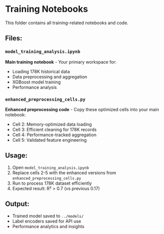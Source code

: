 # Training Notebooks

This folder contains all training-related notebooks and code.

## Files:

### `model_training_analysis.ipynb` 
**Main training notebook** - Your primary workspace for:
- Loading 178K historical data
- Data preprocessing and aggregation
- XGBoost model training
- Performance analysis

### `enhanced_preprocessing_cells.py`
**Enhanced preprocessing code** - Copy these optimized cells into your main notebook:
- Cell 2: Memory-optimized data loading
- Cell 3: Efficient cleaning for 178K records  
- Cell 4: Performance-tracked aggregation
- Cell 5: Validated feature engineering

## Usage:

1. Open `model_training_analysis.ipynb`
2. Replace cells 2-5 with the enhanced versions from `enhanced_preprocessing_cells.py`
3. Run to process 178K dataset efficiently
4. Expected result: R² > 0.7 (vs previous 0.17)

## Output:
- Trained model saved to `../models/`
- Label encoders saved for API use
- Performance analytics and insights